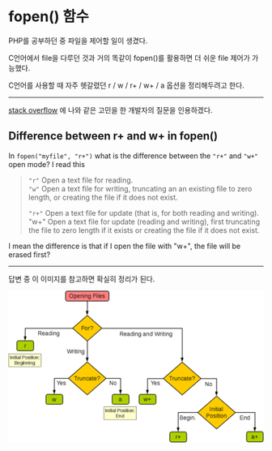 # fopen() 함수

PHP를 공부하던 중 파일을 제어할 일이 생겼다.

C언어에서 file을 다루던 것과 거의 똑같이 fopen()를 활용하면 더 쉬운 file 제어가 가능했다.

C언어를 사용할 때 자주 헷갈렸던 r / w / r+ / w+ / a 옵션을 정리해두려고 한다.

---

[stack overflow](https://stackoverflow.com/questions/21113919/difference-between-r-and-w-in-fopen)
에 나와 같은 고민을 한 개발자의 질문을 인용하겠다.  

## Difference between r+ and w+ in fopen()

In `fopen("myfile", "r+")` what is the difference between the `"r+"` and `"w+"` open mode? I read this


> `"r"` Open a text file for reading.  
> `"w"` Open a text file for writing, truncating an an existing file to zero length, or creating the file if it does not exist.  
>   
> `"r+"` Open a text file for update (that is, for both reading and writing).  
> "w+" Open a text file for update (reading and writing), first truncating the file to zero length if it exists or creating the file if it does not exist.

I mean the difference is that if I open the file with "w+", the file will be erased first?

---

답변 중 이 이미지를 참고하면 확실히 정리가 된다.


![img](/docs/.vuepress/public/images/img-sp/fopen정리.png)

